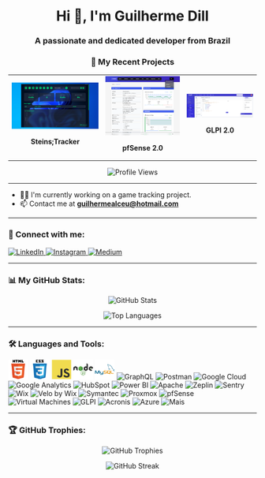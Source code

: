 <h1 align="center">Hi 👋, I'm Guilherme Dill</h1>
<h3 align="center">A passionate and dedicated developer from Brazil</h3>
<h3 align="center">🚀 My Recent Projects</h3>

<table align="center">
  <tr>
     <td align="center">
      <img src="https://github.com/guilhermealceu/steins-tracker-pro/blob/main/SteinsTracker.png?raw=true" width="300" alt="Steins;Tracker Project" />
      <p><strong>Steins;Tracker</strong></p>
    </td>
    <td align="center">
      <img src="https://github.com/guilhermealceu/guilhermealceu/blob/main/pfsense-2.0.png?raw=true" width="300" alt="pfSense Project" />
      <p><strong>pfSense 2.0</strong></p>
    </td>
    <td align="center">
      <img src="https://github.com/guilhermealceu/guilhermealceu/blob/main/glpi-2.0.png?raw=true" width="300" alt="GLPI Project" />
      <p><strong>GLPI 2.0</strong></p>
    </td>
  </tr>
</table>

<p align="center">
  <img src="https://komarev.com/ghpvc/?username=guilhermealceu&label=Profile%20views&color=0e75b6&style=flat" alt="Profile Views" />
</p>

---

- 👨‍💻 I'm currently working on a game tracking project.
- 📫 Contact me at **guilhermealceu@hotmail.com**

---

### 🔗 Connect with me:
<p align="left">
  <a href="https://linkedin.com/in/guilhermealceu/" target="_blank">
    <img src="https://raw.githubusercontent.com/rahuldkjain/github-profile-readme-generator/master/src/images/icons/Social/linked-in-alt.svg" alt="LinkedIn" width="30" height="30" />
  </a>
  <a href="https://www.instagram.com/guille_dill/" target="_blank">
    <img src="https://raw.githubusercontent.com/rahuldkjain/github-profile-readme-generator/master/src/images/icons/Social/instagram.svg" alt="Instagram" width="30" height="30" />
  </a>
  <a href="https://medium.com/@guilhermealceu" target="_blank">
    <img src="https://raw.githubusercontent.com/rahuldkjain/github-profile-readme-generator/master/src/images/icons/Social/medium.svg" alt="Medium" width="30" height="30" />
  </a>
</p>

---

### 📊 My GitHub Stats:

<p align="center">
  <img src="https://github-readme-stats.vercel.app/api?username=guilhermealceu&show_icons=true&count_private=true&theme=transparent" alt="GitHub Stats" />
</p>
<p align="center">
  <img src="https://github-readme-stats.vercel.app/api/top-langs/?username=guilhermealceu&layout=compact&theme=transparent" alt="Top Languages" />
</p>

---

### 🛠️ Languages and Tools:

<p align="left">
  <!-- Linguagens e frameworks -->
  <img src="https://raw.githubusercontent.com/devicons/devicon/master/icons/html5/html5-original-wordmark.svg" alt="HTML5" width="40" height="40" />
  <img src="https://raw.githubusercontent.com/devicons/devicon/master/icons/css3/css3-original-wordmark.svg" alt="CSS3" width="40" height="40" />
  <img src="https://raw.githubusercontent.com/devicons/devicon/master/icons/javascript/javascript-original.svg" alt="JavaScript" width="40" height="40" />
  <img src="https://raw.githubusercontent.com/devicons/devicon/master/icons/nodejs/nodejs-original-wordmark.svg" alt="Node.js" width="40" height="40" />

  <!-- Banco de dados e APIs -->
  <img src="https://raw.githubusercontent.com/devicons/devicon/master/icons/mysql/mysql-original-wordmark.svg" alt="MySQL" width="40" height="40" />
  <img src="https://www.vectorlogo.zone/logos/graphql/graphql-icon.svg" alt="GraphQL" width="40" height="40" />
  <img src="https://www.vectorlogo.zone/logos/getpostman/getpostman-icon.svg" alt="Postman" width="40" height="40" />

  <!-- Cloud, Analytics e DevOps -->
  <img src="https://www.vectorlogo.zone/logos/google_cloud/google_cloud-icon.svg" alt="Google Cloud" width="40" height="40" />
  <img src="https://www.vectorlogo.zone/logos/google_analytics/google_analytics-icon.svg" alt="Google Analytics" width="40" height="40" />
  <img src="https://www.vectorlogo.zone/logos/hubspot/hubspot-icon.svg" alt="HubSpot" width="40" height="40" />
  <img src="https://www.vectorlogo.zone/logos/microsoft_powerbi/microsoft_powerbi-icon.svg" alt="Power BI" width="40" height="40" />
  <img src="https://www.vectorlogo.zone/logos/apache/apache-ar21.svg" alt="Apache" width="40" height="40" />

  <!-- Ferramentas de desenvolvimento e design -->
  <img src="https://www.vectorlogo.zone/logos/zeplinio/zeplinio-icon.svg" alt="Zeplin" width="40" height="40" />
  <img src="https://www.vectorlogo.zone/logos/sentryio/sentryio-icon.svg" alt="Sentry" width="40" height="40" />
  <img src="https://www.vectorlogo.zone/logos/wix/wix-icon.svg" alt="Wix" width="40" height="40" />
  <img src="https://shoonia.gallerycdn.vsassets.io/extensions/shoonia/vscode-corvid/4.0.0/1641410585841/Microsoft.VisualStudio.Services.Icons.Default" alt="Velo by Wix" width="40" height="40"/>

  <!-- Segurança, infraestrutura e virtualização -->
  <img src="https://www.vectorlogo.zone/logos/symantec/symantec-icon.svg" alt="Symantec" width="40" height="40" />
  <img src="https://img.icons8.com/color/512/proxmox.png" alt="Proxmox" width="40" height="40" />
  <img src="https://wpcomputersolutions.com/wp-content/uploads/2018/07/pfsense-logo-e1534531558807.png" alt="pfSense" width="40" height="40" />
  <img src="https://img.icons8.com/color/48/000000/virtual-machine.png" alt="Virtual Machines" width="40" height="40" />
  <img src="https://wiki.setic.ro.gov.br/banco_de_imagens/icons/glpi.png" alt="GLPI" width="40" height="40" />
  <img src="https://verticle.cfd/6640cd28f51f13175e577c05/664e0064d13f745f00ec6754_82b3e7cc-6549-5d23-86d5-d25ad63e62f6.svg" alt="Acronis" width="40" height="40" />
  <img src="https://upload.wikimedia.org/wikipedia/commons/thumb/f/fa/Microsoft_Azure.svg/1200px-Microsoft_Azure.svg.png" alt="Azure" width="40" height="40" />
  <img src="https://cdn-icons-png.flaticon.com/512/7043/7043658.png" alt="Mais" width="40" height="40" />
</p>

---

### 🏆 GitHub Trophies:
<p align="center">
  <img src="https://github-profile-trophy.vercel.app/?username=guilhermealceu&theme=flat&column=4&row=1" alt="GitHub Trophies" />
</p>

<p align="center">
  <img src="https://github-readme-streak-stats.herokuapp.com/?user=guilhermealceu&theme=transparent" alt="GitHub Streak" />
</p>

